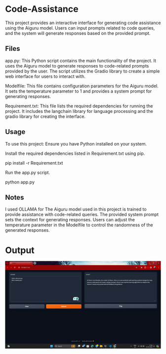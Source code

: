 # Code-Assistance
This project provides an interactive interface for generating code assistance using the Aiguru model. Users can input prompts related to code queries, and the system will generate responses based on the provided prompt.

## Files
app.py: This Python script contains the main functionality of the project. It uses the Aiguru model to generate responses to code-related prompts provided by the user. The script utilizes the Gradio library to create a simple web interface for users to interact with.

Modelfile: This file contains configuration parameters for the Aiguru model. It sets the temperature parameter to 1 and provides a system prompt for generating responses.

Requirement.txt: This file lists the required dependencies for running the project. It includes the langchain library for language processing and the gradio library for creating the interface.

## Usage

To use this project:
Ensure you have Python installed on your system.

Install the required dependencies listed in Requirement.txt using pip.

pip install -r Requirement.txt

Run the app.py script.

python app.py

## Notes
I used OLLAMA for The Aiguru model used in this project is trained to provide assistance with code-related queries.
The provided system prompt sets the context for generating responses.
Users can adjust the temperature parameter in the Modelfile to control the randomness of the generated responses.

# Output
![Alt text](https://github.com/Hitendra0165/Code-Assistance/blob/main/Screenshot%20(140).png)
